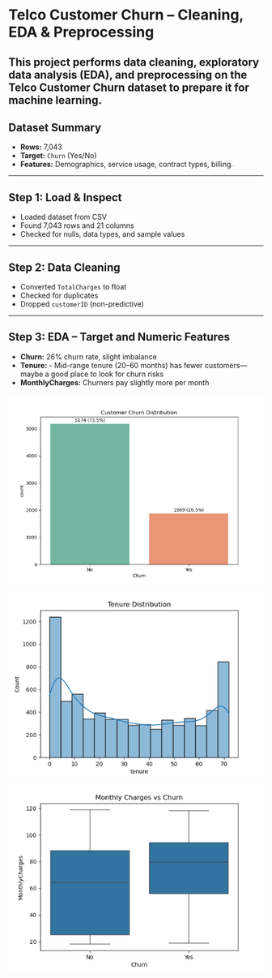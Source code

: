 # Telco Customer Churn – Cleaning, EDA & Preprocessing

This project performs data cleaning, exploratory data analysis (EDA), and preprocessing on the **Telco Customer Churn dataset** to prepare it for machine learning.
---

## Dataset Summary
- **Rows:** 7,043
- **Target:** `Churn` (Yes/No)
- **Features:** Demographics, service usage, contract types, billing.
---

## Step 1: Load & Inspect

- Loaded dataset from CSV
- Found 7,043 rows and 21 columns
- Checked for nulls, data types, and sample values
---

## Step 2: Data Cleaning

- Converted `TotalCharges` to float
- Checked for duplicates
- Dropped `customerID` (non-predictive)
---

## Step 3: EDA – Target and Numeric Features

- **Churn:** 26% churn rate, slight imbalance
- **Tenure:** - Mid-range tenure (20–60 months) has fewer customers—maybe a good place to look for churn risks
- **MonthlyCharges:** Churners pay slightly more per month

![churn](output/churn_distribution.png)
![tenure](output/tenure_distribution.png)
![monthly](output/monthly_charges_boxplot.png)
